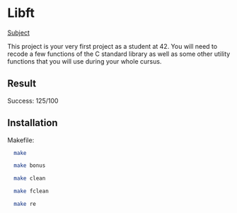 
# Libft

[Subject](https://cdn.intra.42.fr/pdf/pdf/69786/en.subject.pdf)


This project is your very first project as a student at 42. You will need to recode a few functions of the C standard library as well as some other utility functions that you will use during your whole cursus.


## Result

Success: 125/100
## Installation

Makefile:

```bash
  make
```

```bash
  make bonus
```

```bash
  make clean
```

```bash
  make fclean
```

```bash
  make re
```
